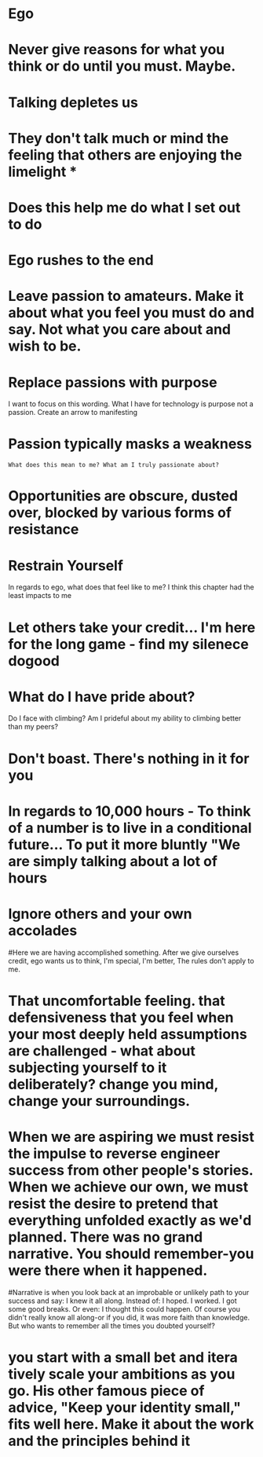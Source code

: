 # Ego

# Never give reasons for what you think or do until you must. Maybe.
# Talking depletes us
# They don't talk much or mind the feeling that others are enjoying the limelight \*
# Does this help me do what I set out to do
# Ego rushes to the end
# Leave passion to amateurs. Make it about what you feel you must do and say. Not what you care about and wish to be.
# Replace passions with purpose
I want to focus on this wording. What I have for technology is  purpose not a passion. Create an arrow to manifesting
# Passion typically masks a weakness
    What does this mean to me? What am I truly passionate about?
# Opportunities are obscure, dusted over, blocked by various forms of resistance
# Restrain Yourself
In regards to ego, what does that feel like to me? I think this chapter had the least impacts to me
# Let others take your credit... I'm here for the long game - find my silenece dogood
# What do I have pride about?
Do I face with climbing? Am I prideful about my ability to climbing better than my peers?
# Don't boast. There's nothing in it for you
# In regards to 10,000 hours - To think of a number is to live in a conditional future... To put it more bluntly "We are simply talking about a lot of hours
# Ignore others and your own accolades
#Here we are having accomplished something. After we give ourselves credit, ego wants us to think, I'm special, I'm better, The rules don't apply to me.
# That uncomfortable feeling. that defensiveness that you feel when your most deeply held assumptions are challenged - what about subjecting yourself to it deliberately? change you mind, change your surroundings.
# When we are aspiring we must resist the impulse to reverse engineer success from other people's stories. When we achieve our own, we must resist the desire to pretend that everything unfolded exactly as we'd planned. There was no grand narrative. You should remember-you were there when it happened.
#Narrative is when you look back at an improbable or unlikely path to your success and say: I knew it all along. Instead of: I hoped. I worked. I got some good breaks. Or even: I thought this could happen. Of course you didn't really know all along-or if you did, it was more faith than knowledge. But who wants to remember all the times you doubted yourself?
# you start with a small bet and itera tively scale your ambitions as you go. His other famous piece of advice, "Keep your identity small," fits well here. Make it about the work and the principles behind it

